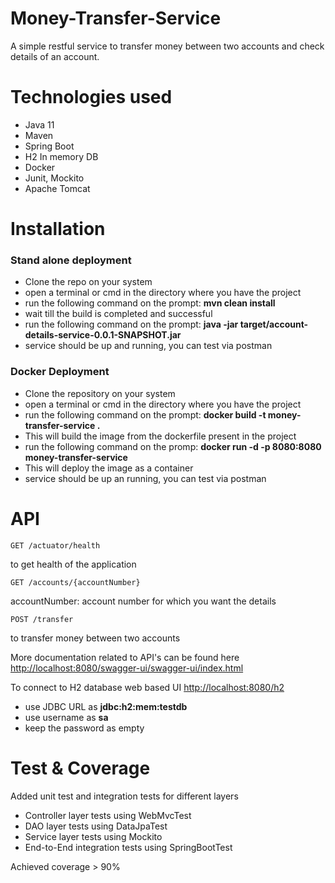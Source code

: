 # Money-Transfer-Service
A simple restful service to transfer money between two accounts and check details of an account.

# Technologies used
- Java 11
- Maven
- Spring Boot
- H2 In memory DB
- Docker
- Junit, Mockito
- Apache Tomcat

# Installation

### Stand alone deployment
- Clone the repo on your system
- open a terminal or cmd in the directory where you have the project
- run the following command on the prompt: **mvn clean install**
- wait till the build is completed and successful
- run the following command on the prompt: **java -jar target/account-details-service-0.0.1-SNAPSHOT.jar**
- service should be up and running, you can test via postman

### Docker Deployment
- Clone the repository on your system
- open a terminal or cmd in the directory where you have the project
- run the following command on the prompt: **docker build -t money-transfer-service .**
- This will build the image from the dockerfile present in the project
- run the following command on the promp: **docker run -d -p 8080:8080 money-transfer-service**
- This will deploy the image as a container
- service should be up an running, you can test via postman

# API

	GET /actuator/health
to get health of the application

	GET /accounts/{accountNumber}
accountNumber: account number for which you want the details

	POST /transfer
to transfer money between two accounts

More documentation related to API's can be found here
[http://localhost:8080/swagger-ui/swagger-ui/index.html](http://localhost:8080/swagger-ui/swagger-ui/index.html)

To connect to H2 database web based UI
[http://localhost:8080/h2](http://localhost:8080/h2)
- use JDBC URL as **jdbc:h2:mem:testdb**
- use username as **sa**
- keep the password as empty 

# Test & Coverage

Added unit test and integration tests for different layers
- Controller layer tests using WebMvcTest
- DAO layer tests using DataJpaTest
- Service layer tests using Mockito
- End-to-End integration tests using SpringBootTest

Achieved coverage > 90%